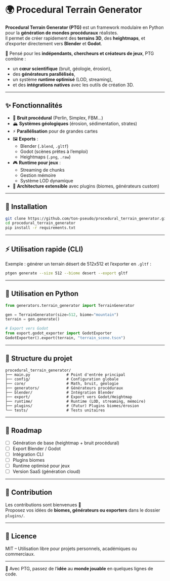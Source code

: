# 🌍 Procedural Terrain Generator

**Procedural Terrain Generator (PTG)** est un framework modulaire en Python pour la **génération de mondes procéduraux** réalistes.  
Il permet de créer rapidement des **terrains 3D**, des **heightmaps**, et d’exporter directement vers **Blender** et **Godot**.

🎯 Pensé pour les **indépendants, chercheurs et créateurs de jeux**, PTG combine :
- un **cœur scientifique** (bruit, géologie, érosion),
- des **générateurs parallélisés**,
- un système **runtime optimisé** (LOD, streaming),
- et des **intégrations natives** avec les outils de création 3D.

---

## ✨ Fonctionnalités

- 🔢 **Bruit procédural** (Perlin, Simplex, FBM…)
- 🏔️ **Systèmes géologiques** (érosion, sédimentation, strates)
- ⚡ **Parallélisation** pour de grandes cartes
- 🖼️ **Exports** :
  - Blender (`.blend`, `.gltf`)
  - Godot (scènes prêtes à l’emploi)
  - Heightmaps (`.png`, `.raw`)
- 🎮 **Runtime pour jeux** :
  - Streaming de chunks
  - Gestion mémoire
  - Système LOD dynamique
- 🧩 **Architecture extensible** avec plugins (biomes, générateurs custom)

---

## 🚀 Installation

```bash
git clone https://github.com/ton-pseudo/procedural_terrain_generator.git
cd procedural_terrain_generator
pip install -r requirements.txt
```

---

## ⚡ Utilisation rapide (CLI)

Exemple : générer un terrain désert de 512x512 et l’exporter en `.gltf` :

```bash
ptgen generate --size 512 --biome desert --export gltf
```

---

## 🐍 Utilisation en Python

```python
from generators.terrain_generator import TerrainGenerator

gen = TerrainGenerator(size=512, biome="mountain")
terrain = gen.generate()

# Export vers Godot
from export.godot_exporter import GodotExporter
GodotExporter().export(terrain, "terrain_scene.tscn")
```

---

## 📂 Structure du projet

```
procedural_terrain_generator/
├── main.py                # Point d'entrée principal
├── config/                # Configuration globale
├── core/                  # Math, bruit, géologie
├── generators/            # Générateurs procéduraux
├── blender/               # Intégration Blender
├── export/                # Export vers Godot/Heightmap
├── runtime/               # Runtime (LOD, streaming, mémoire)
├── plugins/               # (Futur) Plugins biomes/érosion
└── tests/                 # Tests unitaires
```

---

## 📌 Roadmap

- [ ] Génération de base (heightmap + bruit procédural)
- [ ] Export Blender / Godot
- [ ] Intégration CLI
- [ ] Plugins biomes
- [ ] Runtime optimisé pour jeux
- [ ] Version SaaS (génération cloud)

---

## 🤝 Contribution

Les contributions sont bienvenues 🎉  
Proposez vos idées de **biomes, générateurs ou exporters** dans le dossier `plugins/`.

---

## 📜 Licence

MIT – Utilisation libre pour projets personnels, académiques ou commerciaux.

---

🚀 Avec PTG, passez de l’**idée** au **monde jouable** en quelques lignes de code.

